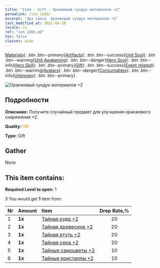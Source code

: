 ```yaml
---
title: "Item - Gift - Оранжевый сундук материалов +2"
permalink: /con_1265/
excerpt: "Эра хаоса  Оранжевый сундук материалов +2"
last_modified_at: 2021-04-28
locale: ru
ref: "con_1265.md"
toc: false
classes: wide
---
```

 [Materials](/ItemsRU/){: .btn .btn--primary}[Artifacts](/ItemsRU/Artifacts/){: .btn .btn--success}[Unit Soul](/ItemsRU/UnitSoul/){: .btn .btn--warning}[Unit Awakening](/ItemsRU/UnitAwakening/){: .btn .btn--danger}[Hero Soul](/ItemsRU/HeroSoul/){: .btn .btn--info}[Hero Skill](/ItemsRU/HeroSkill/){: .btn .btn--primary}[Gift](/ItemsRU/Gift/){: .btn .btn--success}[Event related](/ItemsRU/Events/){: .btn .btn--warning}[Avatars](/ItemsRU/Avatars/){: .btn .btn--danger}[Consumables](/ItemsRU/Consumables/){: .btn .btn--info}[Unknown](/ItemsRU/Unknown/){: .btn .btn--primary}

 ![Оранжевый сундук материалов +2](/images/t/i_304002.png)

## Подробности
 **Описание:** Получите случайный предмет для улучшения оранжевого снаряжения +2.

 **Quality:** <span style="color: #FF8C00">OK</span>

 **Type:** Gift

## Gather

  None

## This item contains:

 **Required Level to open:** 1

 3 You would get **1** item  from:

  | Nr | Amount |     Item    | Drop Rate,% |
  |:---|:-------|:------------|:---------:|
  | 1 |  **1x** | [Тайная руда +2](/ItemsRU/mat_75/) | 20 | 
  | 2 |  **1x** | [Тайная древесина +2](/ItemsRU/mat_76/) | 20 | 
  | 3 |  **1x** | [Тайная ртуть +2](/ItemsRU/mat_77/) | 20 | 
  | 4 |  **1x** | [Тайная сера +2](/ItemsRU/mat_78/) | 20 | 
  | 5 |  **1x** | [Тайные самоцветы +2](/ItemsRU/mat_79/) | 10 | 
  | 6 |  **1x** | [Тайные кристаллы +2](/ItemsRU/mat_80/) | 10 | 
